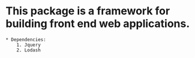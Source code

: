 # This package is a framework for building front end web applications.
    * Dependencies:
        1. Jquery
        2. Lodash
